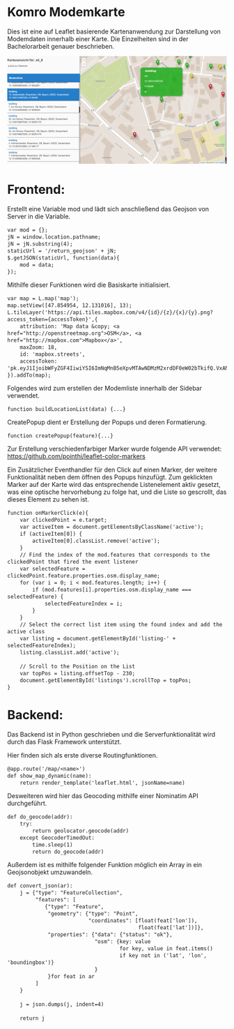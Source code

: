 # Komro Modemkarte

Dies ist eine auf Leaflet basierende Kartenanwendung zur Darstellung von Modemdaten innerhalb einer Karte.
Die Einzelheiten sind in der Bachelorarbeit genauer beschrieben.

![Komplettansicht über die Modems](https://github.com/madax8/BA/blob/master/static/Komplettansicht.PNG)

# Frontend:

 
Erstellt eine Variable mod und lädt sich anschließend das Geojson von Server in die Variable.

    var mod = {};
    jN = window.location.pathname;
    jN = jN.substring(4);
    staticUrl = '/return_geojson' + jN;
    $.getJSON(staticUrl, function(data){
        mod = data;
    });

 
Mithilfe dieser Funktionen wird die Basiskarte initialisiert.

    var map = L.map('map');
    map.setView([47.854954, 12.131016], 13);
    L.tileLayer('https://api.tiles.mapbox.com/v4/{id}/{z}/{x}/{y}.png?access_token={accessToken}',{
        attribution: 'Map data &copy; <a href="http://openstreetmap.org">OSM</a>, <a href="http://mapbox.com">Mapbox</a>',
        maxZoom: 18,
        id: 'mapbox.streets',
        accessToken: 'pk.eyJ1IjoibWFyZGF4IiwiYSI6ImNqMnB5eXpvMTAwNDMzM2xrdDF0eW02bTkifQ.VxANLxzX8ALvUIDG7y6FLQ'
    }).addTo(map);
 
Folgendes wird zum erstellen der Modemliste innerhalb der Sidebar verwendet.

    function buildLocationList(data) {...}

 
CreatePopup dient er Erstellung der Popups und deren Formatierung.

    function createPopup(feature){...}
    
Zur Erstellung verschiedenfarbiger Marker wurde folgende API verwendet:
https://github.com/pointhi/leaflet-color-markers


Ein Zusätzlicher Eventhandler für den Click auf einen Marker, der weitere Funktionalität neben dem öffnen des Popups hinzufügt. Zum geklickten Marker auf der Karte wird das entsprechende Listenelement aktiv gesetzt, was eine optische hervorhebung zu folge hat, und die Liste so gescrollt, das dieses Element zu sehen ist.

    function onMarkerClick(e){
        var clickedPoint = e.target;
        var activeItem = document.getElementsByClassName('active');
        if (activeItem[0]) {
            activeItem[0].classList.remove('active');
        }
        // Find the index of the mod.features that corresponds to the clickedPoint that fired the event listener
        var selectedFeature = clickedPoint.feature.properties.osm.display_name;
        for (var i = 0; i < mod.features.length; i++) {
            if (mod.features[i].properties.osm.display_name === selectedFeature) {
                selectedFeatureIndex = i;
            }
        }
        // Select the correct list item using the found index and add the active class
        var listing = document.getElementById('listing-' + selectedFeatureIndex);
        listing.classList.add('active');

        // Scroll to the Position on the List
        var topPos = listing.offsetTop - 230;
        document.getElementById('listings').scrollTop = topPos;
    }


# Backend:

Das Backend ist in Python geschrieben und die Serverfunktionalität wird durch das Flask Framework unterstützt.

Hier finden sich als erste diverse Routingfunktionen.

    @app.route('/map/<name>')
    def show_map_dynamic(name):
        return render_template('leaflet.html', jsonName=name)

Desweiteren wird hier das Geocoding mithilfe einer Nominatim API durchgeführt.

    def do_geocode(addr):
        try:
            return geolocator.geocode(addr)
        except GeocoderTimedOut:
            time.sleep(1)
            return do_geocode(addr)
 
Außerdem ist es mithilfe folgender Funktion möglich ein Array in ein Geojsonobjekt umzuwandeln.

    def convert_json(ar):
        j = {"type": "FeatureCollection",
             "features": [
                {"type": "Feature",
                 "geometry": {"type": "Point",
                              "coordinates": [float(feat['lon']),
                                              float(feat['lat'])]},
                 "properties": {"data": {"status": "ok"},
                                "osm": {key: value
                                        for key, value in feat.items()
                                        if key not in ('lat', 'lon', 'boundingbox')}
                                }
                 }for feat in ar
             ]
        }

        j = json.dumps(j, indent=4)

        return j
